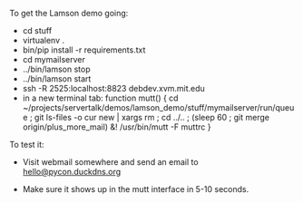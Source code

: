 To get the Lamson demo going:

* cd stuff
* virtualenv .
* bin/pip install -r requirements.txt
* cd mymailserver
* ../bin/lamson stop
* ../bin/lamson start
* ssh  -R 2525:localhost:8823 debdev.xvm.mit.edu
* in a new terminal tab: function mutt() { cd ~/projects/servertalk/demos/lamson_demo/stuff/mymailserver/run/queue ; git ls-files -o cur new | xargs rm ; cd ../.. ; (sleep 60 ; git merge origin/plus_more_mail) &! /usr/bin/mutt -F muttrc  }


To test it:

* Visit webmail somewhere and send an email to
  hello@pycon.duckdns.org

* Make sure it shows up in the mutt interface in
  5-10 seconds.
